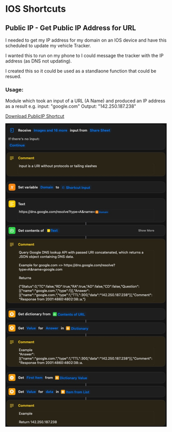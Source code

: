 # IOS Shortcuts
## Public IP - Get Public IP Address for URL

I needed to get my IP address for my domain on an IOS device and have this scheduled to update my vehicle Tracker.

I wanted this to run on my phone to I could message the tracker with the IP address (as DNS not updating).

I created this so it could be used as a standlaone function that could be resued.

### Usage: 
Module which took an input of a URL (A Name) and produced an IP address as a result e.g. input: "google.com" Output: "142.250.187.238"

[Download PublicIP Shortcut](https://github.com/sebrighte/IOS_Shortcuts/raw/main/PublicIP/PublicIP.shortcut)

![alt text](https://github.com/sebrighte/IOS_Shortcuts/blob/main/image.jpg?raw=true)
